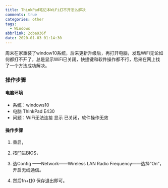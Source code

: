 ```yaml
---
title: ThinkPad笔记本WiFi打不开怎么解决
comments: true
categories: other
tags:
  - Windows
abbrlink: 2cba936f
date: 2020-01-03 01:14:30
---
```


周末在家重装了window10系统，后来更新升级后，再打开电脑，发现WiFi无论如何都打不开了，总是显示WiFi已关闭，快捷键和软件操作都不行，后来在网上找了一个方法成功解决。
<!--more-->

### 操作步骤

#### 电脑环境

- 系统：windows10 
- 电脑 ThinkPad E430
- 问题：WiFi无法连接  显示 已关闭，软件操作无效

#### 操作步骤

1. 重启，

2. 按[F1](https://www.baidu.com/s?wd=F1&tn=SE_PcZhidaonwhc_ngpagmjz&rsv_dl=gh_pc_zhidao)进BIOS，
3. 选Config ——Network——Wireless LAN Radio Frequency——选择“On”，开启无线通信。
4. 然后fn+[f1](https://www.baidu.com/s?wd=f1&tn=SE_PcZhidaonwhc_ngpagmjz&rsv_dl=gh_pc_zhidao)0 保存退出即可。